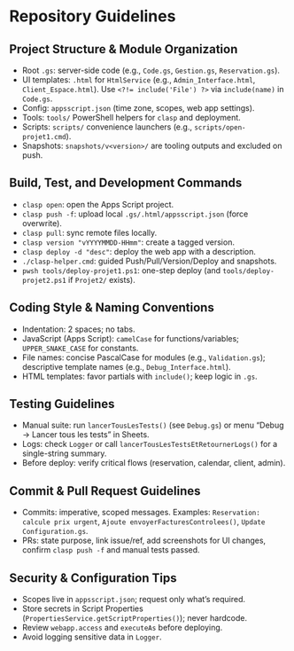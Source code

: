 # Repository Guidelines

## Project Structure & Module Organization
- Root `.gs`: server-side code (e.g., `Code.gs`, `Gestion.gs`, `Reservation.gs`).
- UI templates: `.html` for `HtmlService` (e.g., `Admin_Interface.html`, `Client_Espace.html`). Use `<?!= include('File') ?>` via `include(name)` in `Code.gs`.
- Config: `appsscript.json` (time zone, scopes, web app settings).
- Tools: `tools/` PowerShell helpers for `clasp` and deployment.
- Scripts: `scripts/` convenience launchers (e.g., `scripts/open-projet1.cmd`).
- Snapshots: `snapshots/v<version>/` are tooling outputs and excluded on push.

## Build, Test, and Development Commands
- `clasp open`: open the Apps Script project.
- `clasp push -f`: upload local `.gs/.html/appsscript.json` (force overwrite).
- `clasp pull`: sync remote files locally.
- `clasp version "vYYYYMMDD-HHmm"`: create a tagged version.
- `clasp deploy -d "desc"`: deploy the web app with a description.
- `./clasp-helper.cmd`: guided Push/Pull/Version/Deploy and snapshots.
- `pwsh tools/deploy-projet1.ps1`: one-step deploy (and `tools/deploy-projet2.ps1` if `Projet2/` exists).

## Coding Style & Naming Conventions
- Indentation: 2 spaces; no tabs.
- JavaScript (Apps Script): `camelCase` for functions/variables; `UPPER_SNAKE_CASE` for constants.
- File names: concise PascalCase for modules (e.g., `Validation.gs`); descriptive template names (e.g., `Debug_Interface.html`).
- HTML templates: favor partials with `include()`; keep logic in `.gs`.

## Testing Guidelines
- Manual suite: run `lancerTousLesTests()` (see `Debug.gs`) or menu “Debug → Lancer tous les tests” in Sheets.
- Logs: check `Logger` or call `lancerTousLesTestsEtRetournerLogs()` for a single-string summary.
- Before deploy: verify critical flows (reservation, calendar, client, admin).

## Commit & Pull Request Guidelines
- Commits: imperative, scoped messages. Examples: `Reservation: calcule prix urgent`, `Ajoute envoyerFacturesControlees()`, `Update Configuration.gs`.
- PRs: state purpose, link issue/ref, add screenshots for UI changes, confirm `clasp push -f` and manual tests passed.

## Security & Configuration Tips
- Scopes live in `appsscript.json`; request only what’s required.
- Store secrets in Script Properties (`PropertiesService.getScriptProperties()`); never hardcode.
- Review `webapp.access` and `executeAs` before deploying.
- Avoid logging sensitive data in `Logger`.

